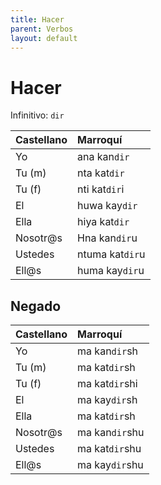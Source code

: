 ```yaml
---
title: Hacer
parent: Verbos
layout: default
---
```



# Hacer
Infinitivo: `dir`

| Castellano | Marroquí        |
|:-----------|:----------------|
| Yo         | ana kan`dir`    |
| Tu (m)     | nta kat`dir`    |
| Tu (f)     | nti kat`dir`i   |
| El         | huwa kay`dir`   |
| Ella       | hiya kat`dir`   |
| Nosotr@s   | Hna kan`dir`u   |
| Ustedes    | ntuma kat`dir`u |
| Ell@s      | huma kay`dir`u  |

## Negado

| Castellano | Marroquí       |
|:-----------|:---------------|
| Yo         | ma kan`dir`sh  |
| Tu (m)     | ma kat`dir`sh  |
| Tu (f)     | ma kat`dir`shi |
| El         | ma kay`dir`sh  |
| Ella       | ma kat`dir`sh  |
| Nosotr@s   | ma kan`dir`shu |
| Ustedes    | ma kat`dir`shu |
| Ell@s      | ma kay`dir`shu |
